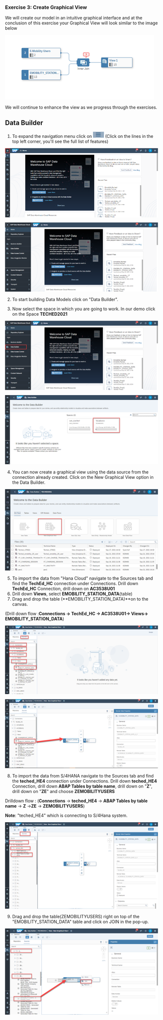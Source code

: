 

### Exercise 3: Create Graphical View 

We will create our model in an intuitive graphical interface and at the conclusion of this exercise your Graphical View will look similar to the image below

![](Images/Graphicalview/image10.png)

We will continue to enhance the view as we progress through the exercises.

## Data Builder

1.  To expand the navigation menu click on ![](Images/Graphicalview/image1.png) (Click on the lines in the top left corner, you'll see the full list of features)

![](Images/Graphicalview/image2.png)

![](Images/Graphicalview/image3.png)

2.  To start building Data Models click on "Data Builder".

3.  Now select the space in which you are going to work. In our demo click on the Space **TECHED2021**

![](Images/Graphicalview/image4.png)

![](Images/Graphicalview/image5.png)

4.  You can now create a graphical view using the data source from the connection already created. Click on the New Graphical View option in the Data Builder.

![](Images/Graphicalview/image6.png)

5.  To import the data from "Hana Cloud" navigate to the Sources tab and find the **TechEd_HC** connection under Connections. Drill down **TechEd_HC** Connection, drill down on **AC3538U01**
6.  Drill down **Views**, select **EMOBILITY_STATION_DATA**(table) 
7.  Drag and drop the table (**EMOBILITY_STATION_DATA)**on to the canvas.
  
  (Drill down flow :**Connections -\> TechEd_HC -\> AC3538U01-\> Views-\> EMOBILITY_STATION_DATA**)

![](Images/Graphicalview/image7.png)


![](Images/Graphicalview/image8.png)

8.  To import the data from S/4HANA navigate to the Sources tab and find the **teched_HE4** connection under Connections. Drill down **teched_HE4** Connection, drill down **ABAP Tables by table name**, drill down on "**Z**", drill down on "**ZE**" and choose **ZEMOBILITYUSERS**

Drilldown flow :  (**Connections** -\> **teched_HE4** -\> **ABAP Tables by table name** -\> **Z** -\>**ZE** -\> **ZEMOBILITYUSERS**)

**Note**: "teched_HE4" which is connecting to S/4Hana system.

![](Images/Graphicalview/image9.png)

9.  Drag and drop the table(ZEMOBILITYUSERS) right on top of the "EMOBILITY_STATION_DATA" table and click on JOIN in the pop-up.

![](Images/Graphicalview/image11.png)
